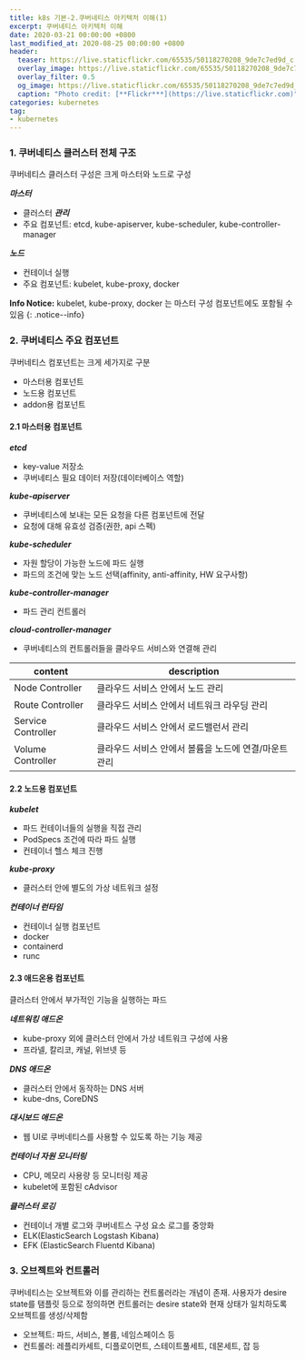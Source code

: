 ```yaml
---
title: k8s 기본-2.쿠버네티스 아키텍처 이해(1)
excerpt: 쿠버네티스 아키텍처 이해  
date: 2020-03-21 00:00:00 +0800
last_modified_at: 2020-08-25 00:00:00 +0800
header:
  teaser: https://live.staticflickr.com/65535/50118270208_9de7c7ed9d_c.jpg
  overlay_image: https://live.staticflickr.com/65535/50118270208_9de7c7ed9d_c.jpg
  overlay_filter: 0.5
  og_image: https://live.staticflickr.com/65535/50118270208_9de7c7ed9d_c.jpg
  caption: "Photo credit: [**Flickr***](https://live.staticflickr.com)"
categories: kubernetes
tag:
- kubernetes
---
```


### 1. 쿠버네티스 클러스터 전체 구조

쿠버네티스 클러스터 구성은 크게 마스터와 노드로 구성 <br>

***마스터*** <br>

- 클러스터 ***관리***
- 주요 컴포넌트: etcd, kube-apiserver, kube-scheduler, kube-controller-manager

***노드*** <br>

- 컨테이너 실행
- 주요 컴포넌트: kubelet, kube-proxy, docker

**Info Notice:** kubelet, kube-proxy, docker 는 마스터 구성 컴포넌트에도 포함될 수 있음 
{: .notice--info}

### 2. 쿠버네티스 주요 컴포넌트

쿠버네티스 컴포넌트는 크게 세가지로 구분 

- 마스터용 컴포넌트
- 노드용 컴포넌트
- addon용 컴포넌트

#### 2.1 마스터용 컴포넌트

***etcd***
- key-value 저장소
- 쿠버네티스 필요 데이터 저장(데이터베이스 역할)

***kube-apiserver***
- 쿠버네티스에 보내는 모든 요청을 다른 컴포넌트에 전달
- 요청에 대해 유효성 검증(권한, api 스펙) 

***kube-scheduler*** 
- 자원 할당이 가능한 노드에 파드 실행
- 파드의 조건에 맞는 노드 선택(affinity, anti-affinity, HW 요구사항)

***kube-controller-manager***
- 파드 관리 컨트롤러

***cloud-controller-manager***
- 쿠버네티스의 컨트롤러들을 클라우드 서비스와 연결해 관리

| content | description |
| --- | --- |
| Node Controller | 클라우드 서비스 안에서 노드 관리 |
| Route Controller | 클라우드 서비스 안에서 네트워크 라우딩 관리 |
| Service Controller | 클라우드 서비스 안에서 로드밸런서 관리 |
| Volume Controller | 클라우드 서비스 안에서 볼륨을 노드에 연결/마운트 관리 |

#### 2.2 노드용 컴포넌트

***kubelet***
- 파드 컨테이너들의 실행을 직접 관리
- PodSpecs 조건에 따라 파드 실행
- 컨테이너 헬스 체크 진행

***kube-proxy***
- 클러스터 안에 별도의 가상 네트워크 설정

***컨테이너 런타임***
- 컨테이너 실행 컴포넌트
- docker
- containerd
- runc

#### 2.3 애드온용 컴포넌트

클러스터 안에서 부가적인 기능을 실행하는 파드 <br>


***네트워킹 애드온***

- kube-proxy 외에 클러스터 안에서 가상 네트워크 구성에 사용
- 프라넬, 칼리코, 캐널, 위브넷 등


***DNS 애드온***

- 클러스터 안에서 동작하는 DNS 서버
- kube-dns, CoreDNS

***대시보드 애드온***

- 웹 UI로 쿠버네티스를 사용할 수 있도록 하는 기능 제공

***컨테이너 자원 모니터링***
 
- CPU, 메모리 사용량 등 모니터링 제공
- kubelet에 포함된 cAdvisor  
 
***클러스터 로깅***

- 컨테이너 개별 로그와 쿠버네트스 구성 요소 로그를 중앙화
- ELK(ElasticSearch Logstash Kibana)
- EFK (ElasticSearch Fluentd Kibana) 

### 3. 오브젝트와 컨트롤러

쿠버네티스는 오브젝트와 이를 관리하는 컨트롤러라는 개념이 존재. 사용자가 desire state를 탬플릿 등으로 정의하면 컨트롤러는 desire state와 
현재 상태가 일치하도록 오브젝트를 생성/삭제함

- 오브젝트: 파드, 서비스, 볼륨, 네임스페이스 등
- 컨트롤러: 레플리카세트, 디플로이먼트, 스테이트풀세트, 데몬세트, 잡 등



